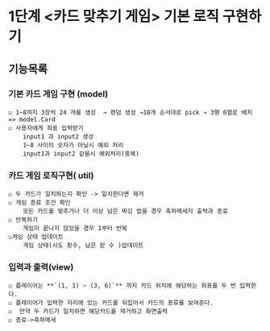 

# 1단계 <카드 맞추기 게임> 기본 로직 구현하기

## 기능목록

### 기본 카드 게임 구현 (model)

    ☑️ 1~8까지 3장씩 24 개를 생성  → 랜덤 생성 →18개 순서대로 pick → 3행 6열로 배치 => model.Card
    ☑️ 사용자에게 좌표 입력받기
        input1 과 input2 생성
        1~8 사이의 숫자가 아닐시 예외 처리
        input1과 input2 같을시 예외처리(중복)

###  카드 게임 로직구현( util)

    ☑️ 두 카드가 일치하는지 확인 -> 일치한다면 제거
    ☑️ 게임 종료 조건 확인
        모든 카드를 맞추거나 더 이상 남은 짜깅 없을 경우 축하메세지 출력과 종료
    ☑️ 반복하기
        게임이 끝나지 않았을 경우 1부터 반복
    ☑️게임 상태 업데이트
        게임 상태(시도 횟수, 남은 칻 수 )업데이트

### 입력과 출력(view)
    ☑️ 플레이어는 **`(1, 1) ~ (3, 6)`** 까지 카드 위치에 해당하는 좌표를 두 번 입력한다.
    ☑️ 플레이어가 입력한 자리에 있는 카드를 뒤집어서 카드의 종류를 보여준다.
    ☑  만약 두 카드가 일치하면 해당카드를 제거하고 화면출력
    ☑️ 종료->축하메세 